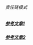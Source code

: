 ###### 责任链模式
##### [参考文章1][1]
##### [参考文章2][2]
[1]: https://www.jianshu.com/p/75946acd80e3
[2]: https://mp.weixin.qq.com/s/jD6h2UYm1KStma-RuvyAHA